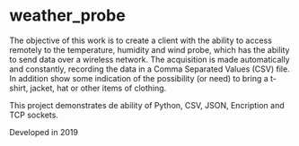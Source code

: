 # weather_probe
The objective of this work is to create a client with the ability to access remotely to the temperature, humidity and wind probe, which has the ability to send data over a wireless network. The acquisition is made automatically and constantly, recording the data in a Comma Separated Values (CSV) file. In addition show some indication of the possibility (or need) to bring a t-shirt, jacket, hat or other items of clothing.

This project demonstrates de ability of Python, CSV, JSON, Encription and TCP sockets.

Developed in 2019




